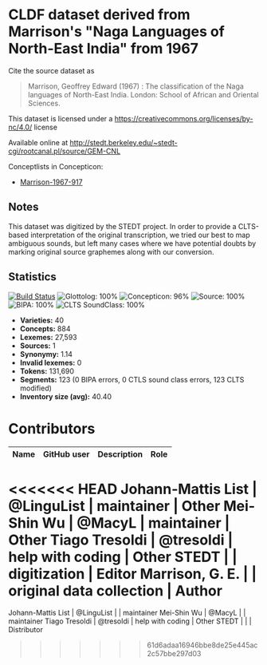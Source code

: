 # CLDF dataset derived from Marrison's "Naga Languages of North-East India" from 1967

Cite the source dataset as

> Marrison, Geoffrey Edward (1967) : The classification of the Naga languages of North-East India. London: School of African and Oriental Sciences.

This dataset is licensed under a https://creativecommons.org/licenses/by-nc/4.0/ license

Available online at http://stedt.berkeley.edu/~stedt-cgi/rootcanal.pl/source/GEM-CNL


Conceptlists in Concepticon:
- [Marrison-1967-917](https://concepticon.clld.org/contributions/Marrison-1967-917)
## Notes

This dataset was digitized by the STEDT project. In order to provide a CLTS-based interpretation of the original transcription, we tried our best to map ambiguous sounds, but left many cases where we have potential doubts by marking original source graphemes along with our conversion.



## Statistics


[![Build Status](https://travis-ci.org/lexibank/marrisonnaga.svg?branch=master)](https://travis-ci.org/lexibank/marrisonnaga)
![Glottolog: 100%](https://img.shields.io/badge/Glottolog-100%25-brightgreen.svg "Glottolog: 100%")
![Concepticon: 96%](https://img.shields.io/badge/Concepticon-96%25-green.svg "Concepticon: 96%")
![Source: 100%](https://img.shields.io/badge/Source-100%25-brightgreen.svg "Source: 100%")
![BIPA: 100%](https://img.shields.io/badge/BIPA-100%25-brightgreen.svg "BIPA: 100%")
![CLTS SoundClass: 100%](https://img.shields.io/badge/CLTS%20SoundClass-100%25-brightgreen.svg "CLTS SoundClass: 100%")

- **Varieties:** 40
- **Concepts:** 884
- **Lexemes:** 27,593
- **Sources:** 1
- **Synonymy:** 1.14
- **Invalid lexemes:** 0
- **Tokens:** 131,690
- **Segments:** 123 (0 BIPA errors, 0 CTLS sound class errors, 123 CLTS modified)
- **Inventory size (avg):** 40.40

# Contributors

Name               | GitHub user | Description | Role
---                | ---         | --- | ---
<<<<<<< HEAD
Johann-Mattis List | @LinguList  | maintainer | Other
Mei-Shin Wu        | @MacyL      | maintainer | Other
Tiago Tresoldi     | @tresoldi   | help with coding | Other
STEDT      |                     | digitization | Editor
Marrison, G. E. | | original data collection | Author
=======
Johann-Mattis List | @LinguList  | | maintainer
Mei-Shin Wu        | @MacyL      | | maintainer
Tiago Tresoldi     | @tresoldi   | help with coding | Other
STEDT      |             | | Distributor
>>>>>>> 61d6adaa16946bbe8de25e445ac2c57bbe297d03


